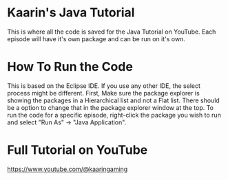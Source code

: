 # Kaarin's Java Tutorial

This is where all the code is saved for the Java Tutorial on YouTube.
Each episode will have it's own package and can be run on it's own.

# How To Run the Code
This is based on the Eclipse IDE. If you use any other IDE, the select process might be different.
First, Make sure the package explorer is showing the packages in a Hierarchical list and not a Flat list.
There should be a option to change that in the package explorer window at the top.
To run the code for a specific episode, right-click the package you wish to run and select "Run As" -> "Java Application".


# Full Tutorial on YouTube
https://www.youtube.com/@kaaringaming



